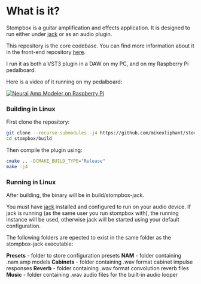 # What is it?

Stompbox is a guitar amplification and effects application. It is designed to run either under [jack](https://github.com/jackaudio) or as an audio plugin.

This repository is the core codebase. You can find more information about it in the front-end repository [here](https://github.com/mikeoliphant/StompboxUI).

I run it as both a VST3 plugin in a DAW on my PC, and on my Raspberry Pi pedalboard.

Here is a video of it running on my pedalboard:

[![Neural Amp Modeler on Raspberry Pi](https://img.youtube.com/vi/2I_bxxzQs2s/0.jpg)](https://www.youtube.com/watch?v=2I_bxxzQs2s)

### Building in Linux

First clone the repository:
```bash
git clone --recurse-submodules -j4 https://github.com/mikeoliphant/stompbox
cd stompbox/build
```

Then compile the plugin using:

```bash
cmake .. -DCMAKE_BUILD_TYPE="Release"
make -j4
```

### Running in Linux

After building, the binary will be in build/stompbox-jack.

You must have [jack](https://github.com/jackaudio) installed and configured to run on your audio device. If jack is running (as the same user you run stompbox with), the running instance will be used, otherwise jack will be started using your default configuration.

The following folders are epected to exist in the same folder as the stompbox-jack executable:

**Presets** - folder to store configuration presets
**NAM** - folder containing .nam amp models
**Cabinets** - folder containing .wav format cabinet impulse responses
**Reverb** - folder containing .wav format convolution reverb files
**Music** - folder containing .wav audio files for the built-in audio looper
